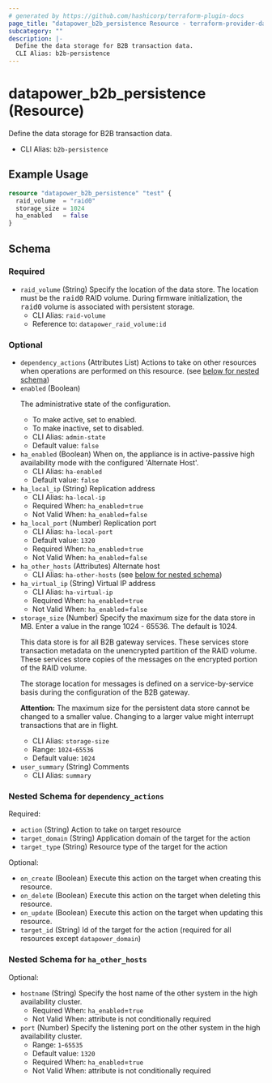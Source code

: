```yaml
---
# generated by https://github.com/hashicorp/terraform-plugin-docs
page_title: "datapower_b2b_persistence Resource - terraform-provider-datapower"
subcategory: ""
description: |-
  Define the data storage for B2B transaction data.
  CLI Alias: b2b-persistence
---
```


# datapower_b2b_persistence (Resource)

Define the data storage for B2B transaction data.
  - CLI Alias: `b2b-persistence`

## Example Usage

```terraform
resource "datapower_b2b_persistence" "test" {
  raid_volume  = "raid0"
  storage_size = 1024
  ha_enabled   = false
}
```

<!-- schema generated by tfplugindocs -->
## Schema

### Required

- `raid_volume` (String) Specify the location of the data store. The location must be the <tt>raid0</tt> RAID volume. During firmware initialization, the <tt>raid0</tt> volume is associated with persistent storage.
  - CLI Alias: `raid-volume`
  - Reference to: `datapower_raid_volume:id`

### Optional

- `dependency_actions` (Attributes List) Actions to take on other resources when operations are performed on this resource. (see [below for nested schema](#nestedatt--dependency_actions))
- `enabled` (Boolean) <p>The administrative state of the configuration.</p><ul><li>To make active, set to enabled.</li><li>To make inactive, set to disabled.</li></ul>
  - CLI Alias: `admin-state`
  - Default value: `false`
- `ha_enabled` (Boolean) When on, the appliance is in active-passive high availability mode with the configured 'Alternate Host'.
  - CLI Alias: `ha-enabled`
  - Default value: `false`
- `ha_local_ip` (String) Replication address
  - CLI Alias: `ha-local-ip`
  - Required When: `ha_enabled`=`true`
  - Not Valid When: `ha_enabled`=`false`
- `ha_local_port` (Number) Replication port
  - CLI Alias: `ha-local-port`
  - Default value: `1320`
  - Required When: `ha_enabled`=`true`
  - Not Valid When: `ha_enabled`=`false`
- `ha_other_hosts` (Attributes) Alternate host
  - CLI Alias: `ha-other-hosts` (see [below for nested schema](#nestedatt--ha_other_hosts))
- `ha_virtual_ip` (String) Virtual IP address
  - CLI Alias: `ha-virtual-ip`
  - Required When: `ha_enabled`=`true`
  - Not Valid When: `ha_enabled`=`false`
- `storage_size` (Number) Specify the maximum size for the data store in MB. Enter a value in the range 1024 - 65536. The default is 1024. <p>This data store is for all B2B gateway services. These services store transaction metadata on the unencrypted partition of the RAID volume. These services store copies of the messages on the encrypted portion of the RAID volume.</p><p>The storage location for messages is defined on a service-by-service basis during the configuration of the B2B gateway.</p><p><b>Attention:</b> The maximum size for the persistent data store cannot be changed to a smaller value. Changing to a larger value might interrupt transactions that are in flight.</p>
  - CLI Alias: `storage-size`
  - Range: `1024`-`65536`
  - Default value: `1024`
- `user_summary` (String) Comments
  - CLI Alias: `summary`

<a id="nestedatt--dependency_actions"></a>
### Nested Schema for `dependency_actions`

Required:

- `action` (String) Action to take on target resource
- `target_domain` (String) Application domain of the target for the action
- `target_type` (String) Resource type of the target for the action

Optional:

- `on_create` (Boolean) Execute this action on the target when creating this resource.
- `on_delete` (Boolean) Execute this action on the target when deleting this resource.
- `on_update` (Boolean) Execute this action on the target when updating this resource.
- `target_id` (String) Id of the target for the action (required for all resources except `datapower_domain`)


<a id="nestedatt--ha_other_hosts"></a>
### Nested Schema for `ha_other_hosts`

Optional:

- `hostname` (String) Specify the host name of the other system in the high availability cluster.
  - Required When: `ha_enabled`=`true`
  - Not Valid When: attribute is not conditionally required
- `port` (Number) Specify the listening port on the other system in the high availability cluster.
  - Range: `1`-`65535`
  - Default value: `1320`
  - Required When: `ha_enabled`=`true`
  - Not Valid When: attribute is not conditionally required
